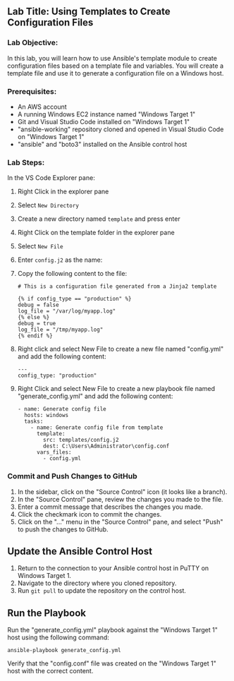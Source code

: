 ## Lab Title: Using Templates to Create Configuration Files

### Lab Objective:
In this lab, you will learn how to use Ansible's template module to create configuration files based on a template file and variables. You will create a template file and use it to generate a configuration file on a Windows host.

### Prerequisites:
- An AWS account
- A running Windows EC2 instance named "Windows Target 1"
- Git and Visual Studio Code installed on "Windows Target 1"
- "ansible-working" repository cloned and opened in Visual Studio Code on "Windows Target 1"
- "ansible" and "boto3" installed on the Ansible control host

### Lab Steps:

In the VS Code Explorer pane:

1. Right Click in the explorer pane
1. Select `New Directory`
1. Create a new directory named `template` and press enter
1. Right Click on the template folder in the explorer pane
1. Select `New File`
1. Enter `config.j2` as the name:
1. Copy the following content to the file:

   ```
   # This is a configuration file generated from a Jinja2 template

   {% if config_type == "production" %}
   debug = false
   log_file = "/var/log/myapp.log"
   {% else %}
   debug = true
   log_file = "/tmp/myapp.log"
   {% endif %}
   ```

4. Right click and select New File to create a new file named "config.yml" and add the following content:

   ```
   ---
   config_type: "production"
   ```

5. Right Click and select New File to create a new playbook file named "generate_config.yml" and add the following content:

   ```
   - name: Generate config file
     hosts: windows
     tasks:
       - name: Generate config file from template
         template:
           src: templates/config.j2
           dest: C:\Users\Administrator\config.conf
         vars_files:
           - config.yml
   ```
### Commit and Push Changes to GitHub

1. In the sidebar, click on the "Source Control" icon (it looks like a branch).
2. In the "Source Control" pane, review the changes you made to the file.
3. Enter a commit message that describes the changes you made.
4. Click the checkmark icon to commit the changes.
5. Click on the "..." menu in the "Source Control" pane, and select "Push" to push the changes to GitHub.

## Update the Ansible Control Host

1. Return to the connection to your Ansible control host in PuTTY on Windows Target 1.
2. Navigate to the directory where you cloned repository.
3. Run `git pull` to update the repository on the control host.

## Run the Playbook

Run the "generate_config.yml" playbook against the "Windows Target 1" host using the following command:

   ```
   ansible-playbook generate_config.yml
   ```
Verify that the "config.conf" file was created on the "Windows Target 1" host with the correct content.
